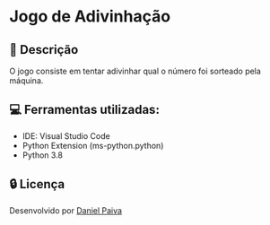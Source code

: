 # Jogo de Adivinhação

## :snake: Descrição

O jogo consiste em tentar adivinhar qual o número foi sorteado pela máquina.

## :computer: Ferramentas utilizadas:

- IDE: Visual Studio Code <br>
- Python Extension (ms-python.python)
- Python 3.8

## :lock: Licença

Desenvolvido por <a href="https://www.linkedin.com/in/danhpaiva/">Daniel Paiva</a>